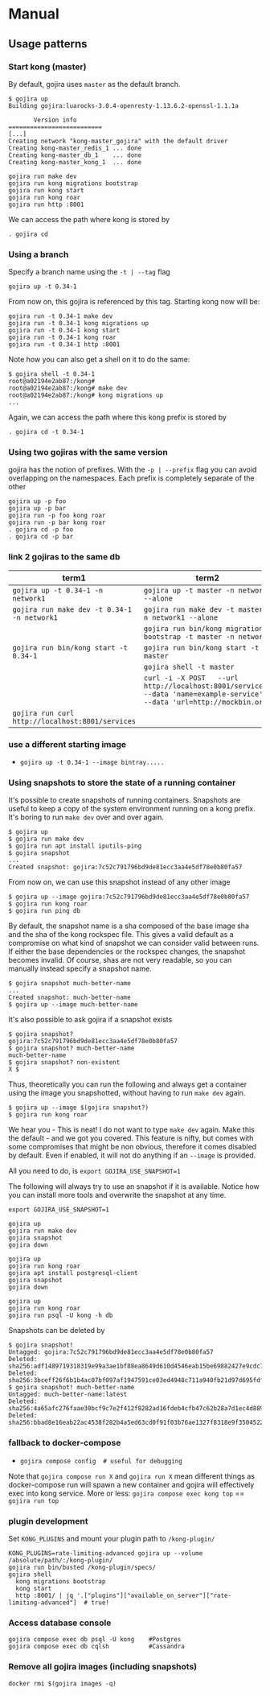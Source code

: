 # Manual

## Usage patterns

### Start kong (master)

By default, gojira uses `master` as the default branch.

```
$ gojira up
Building gojira:luarocks-3.0.4-openresty-1.13.6.2-openssl-1.1.1a

       Version info
==========================
[...]
Creating network "kong-master_gojira" with the default driver
Creating kong-master_redis_1 ... done
Creating kong-master_db_1    ... done
Creating kong-master_kong_1  ... done
```

```
gojira run make dev
gojira run kong migrations bootstrap
gojira run kong start
gojira run kong roar
gojira run http :8001
```

We can access the path where kong is stored by

```
. gojira cd
```

### Using a branch

Specify a branch name using the `-t | --tag` flag

```
gojira up -t 0.34-1
```

From now on, this gojira is referenced by this tag. Starting kong now will be:

```
gojira run -t 0.34-1 make dev
gojira run -t 0.34-1 kong migrations up
gojira run -t 0.34-1 kong start
gojira run -t 0.34-1 kong roar
gojira run -t 0.34-1 http :8001
```

Note how you can also get a shell on it to do the same:

```
$ gojira shell -t 0.34-1
root@a02194e2ab87:/kong#
root@a02194e2ab87:/kong# make dev
root@a02194e2ab87:/kong# kong migrations up
...
```

Again, we can access the path where this kong prefix is stored by

```
. gojira cd -t 0.34-1
```

### Using two gojiras with the same version

gojira has the notion of prefixes. With the `-p | --prefix` flag you can avoid
overlapping on the namespaces. Each prefix is completely separate of the other

```
gojira up -p foo
gojira up -p bar
gojira run -p foo kong roar
gojira run -p bar kong roar
. gojira cd -p foo
. gojira cd -p bar
```

### link 2 gojiras to the same db

| term1                                            | term2                                                                                                                       |
|--------------------------------------------------|-----------------------------------------------------------------------------------------------------------------------------|
| `gojira up -t 0.34-1 -n network1`                | `gojira up -t master -n network1 --alone`                                                                                   |
| `gojira run make dev -t 0.34-1 -n network1`      | `gojira run make dev -t master -n network1 --alone`                                                                             |
|                                                  | `gojira run bin/kong migrations bootstrap -t master -n network1`                                                            |
| `gojira run bin/kong start -t 0.34-1`            | `gojira run bin/kong start -t master`                                                                                       |
|                                                  | `gojira shell -t master`                                                                                                    |
|                                                  | `curl -i -X POST   --url http://localhost:8001/services/   --data 'name=example-service'   --data 'url=http://mockbin.org'` |
| `gojira run curl http://localhost:8001/services` |                                                                                                                             |


### use a different starting image

- `gojira up -t 0.34-1 --image bintray.....`

### Using snapshots to store the state of a running container

It's possible to create snapshots of running containers. Snapshots are useful
to keep a copy of the system environment running on a kong prefix. It's boring
to run `make dev` over and over again.

```
$ gojira up
$ gojira run make dev
$ gojira run apt install iputils-ping
$ gojira snapshot
...
Created snapshot: gojira:7c52c791796bd9de81ecc3aa4e5df78e0b80fa57
```

From now on, we can use this snapshot instead of any other image

```
$ gojira up --image gojira:7c52c791796bd9de81ecc3aa4e5df78e0b80fa57
$ gojira run kong roar
$ gojira run ping db
```

By default, the snapshot name is a sha composed of the base image sha and the
sha of the kong rockspec file. This gives a valid default as a compromise on
what kind of snapshot we can consider valid between runs. If either the base
dependencies or the rockspec changes, the snapshot becomes invalid. Of course,
shas are not very readable, so you can manually instead specify a snapshot
name.

```
$ gojira snapshot much-better-name
...
Created snapshot: much-better-name
$ gojira up --image much-better-name
```

It's also possible to ask gojira if a snapshot exists

```
$ gojira snapshot?
gojira:7c52c791796bd9de81ecc3aa4e5df78e0b80fa57
$ gojira snapshot? much-better-name
much-better-name
$ gojira snapshot? non-existent
X $
```

Thus, theoretically you can run the following and always get a container using
the image you snapshotted, without having to run `make dev` again.
```
$ gojira up --image $(gojira snapshot?)
$ gojira run kong roar
```

We hear you - This is neat! I do not want to type `make dev` again. Make this
the default - and we got you covered. This feature is nifty, but comes with
some compromises that might be non obvious, therefore it comes disabled by
default. Even if enabled, it will not do anything if an `--image` is provided.

All you need to do, is `export GOJIRA_USE_SNAPSHOT=1`

The following will always try to use an snapshot if it is available. Notice
how you can install more tools and overwrite the snapshot at any time.

```
export GOJIRA_USE_SNAPSHOT=1

gojira up
gojira run make dev
gojira snapshot
gojira down

gojira up
gojira run kong roar
gojira apt install postgresql-client
gojira snapshot
gojira down

gojira up
gojira run kong roar
gojira run psql -U kong -h db
```

Snapshots can be deleted by

```
$ gojira snapshot!
Untagged: gojira:7c52c791796bd9de81ecc3aa4e5df78e0b80fa57
Deleted: sha256:adf1489719318319e99a3ae1bf88ea8649d610d4546eab15be69882427e9cdc7
Deleted: sha256:3bceff26f6b1b4ac07bf097af1947591ce03ed4948c711a940fb21d97d695fdf
$ gojira snapshot! much-better-name
Untagged: much-better-name:latest
Deleted: sha256:4a65afc276faae30bcf9c7e2f412f8282ad16fdeb4cfb47c62b28a7d1ec4d889
Deleted: sha256:bbad8e16eab22ac4538f282b4a5ed63cd0f91f03b76ae1327f8318e9f3504522
```

### fallback to docker-compose

- `gojira compose config  # useful for debugging`

Note that `gojira compose run X` and `gojira run X` mean different
things as docker-compose run will spawn a new container and gojira
will effectively exec into kong service. More or less:
`gojira compose exec kong top` == `gojira run top`

### plugin development

Set `KONG_PLUGINS` and mount your plugin path to `/kong-plugin/`

```
KONG_PLUGINS=rate-limiting-advanced gojira up --volume /absolute/path/:/kong-plugin/
gojira run bin/busted /kong-plugin/specs/
gojira shell
  kong migrations bootstrap
  kong start
  http :8001/ | jq '.["plugins"]["available_on_server"]["rate-limiting-advanced"]  # true!
```

### Access database console

```
gojira compose exec db psql -U kong    #Postgres
gojira compose exec db cqlsh           #Cassandra

```

### Remove all gojira images (including snapshots)

```
docker rmi $(gojira images -q)
```
